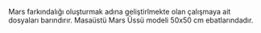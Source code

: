 Mars farkındalığı oluşturmak adına geliştirlmekte olan çalışmaya ait dosyaları barındırır. Masaüstü Mars Üssü modeli 50x50 cm ebatlarındadır.
